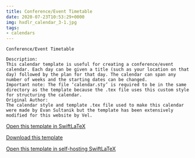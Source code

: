 ```yaml
---
title: Conference/Event Timetable
date: 2020-07-23T10:53:29+0000
img: hxdlr_calendar_3-1.jpg
tags:
- calendars
---
```

```
Conference/Event Timetable

Description:
This calendar template is useful for creating a conference/event calendar. Each day can be given a title (such as your location on that day) followed by the plan for that day. The calendar can span any number of weeks and the starting dates can be changed.
Important note: The file ‘calendar.sty’ is required to be in the same directory as the template because the .tex file uses this custom style for structuring the calendar.
Original Author:
The calendar style and template .tex file used to make this calendar were made by Evan Sultanik but the template has been extensively modified for this website by Vel.
```
[Open this template in SwiftLaTeX](https://www.swiftlatex.com/project.html?import=https://swiftlatex.github.io/LaTeXBoilerPlate/zips/cemai_calendar_3.zip&import_name=Conference/Event%20Timetable)

[Download this template](https://swiftlatex.github.io/LaTeXBoilerPlate/zips/cemai_calendar_3.zip)

[Open this template in self-hosting SwiftLaTeX](http://localhost:3011/project.html?import=https://swiftlatex.github.io/LaTeXBoilerPlate/zips/cemai_calendar_3.zip&import_name=Conference/Event%20Timetable)

